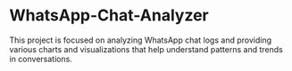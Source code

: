 # WhatsApp-Chat-Analyzer
This project is focused on analyzing WhatsApp chat logs and providing various charts and visualizations that help understand patterns and trends in conversations.
